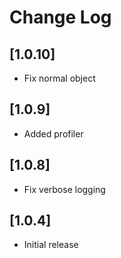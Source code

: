 # Change Log

## [1.0.10]
 - Fix normal object

## [1.0.9]
 - Added profiler

## [1.0.8]
 - Fix verbose logging
 
## [1.0.4]
 - Initial release
